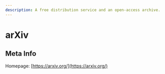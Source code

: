 ```yaml
---
description: A free distribution service and an open-access archive.
---
```


# arXiv

## Meta Info

Homepage: [https://arxiv.org/](https://arxiv.org/)
